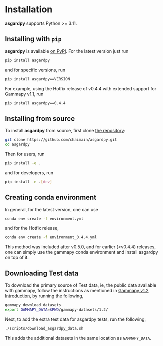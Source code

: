 Installation
============

**asgardpy** supports Python >= 3.11.

## Installing with `pip`

**asgardpy** is available [on PyPI](https://pypi.org/project/asgardpy/). For the latest version just run

```bash
pip install asgardpy
```

and for specific versions, run

```bash
pip install asgardpy==VERSION
```

For example, using the Hotfix release of v0.4.4 with extended support for Gammapy v1.1, run

```bash
pip install asgardpy==0.4.4
```

## Installing from source

To install **asgardpy** from source, first clone [the repository](https://github.com/chaimain/asgardpy):

```bash
git clone https://github.com/chaimain/asgardpy.git
cd asgardpy
```

Then for users, run

```bash
pip install -e .
```

and for developers, run

```bash
pip install -e .[dev]
```

## Creating conda environment

In general, for the latest version, one can use

```bash
conda env create -f environment.yml
```

and for the Hotfix release,

```bash
conda env create -f environment_0.4.4.yml
```

This method was included after v0.5.0, and for earlier (<v0.4.4) releases, one can simply use the gammapy conda environment and install asgardpy on top of it.

## Downloading Test data

To download the primary source of Test data, ie, the public data available with gammapy,
follow the instructions as mentioned in [Gammapy v1.2 Introduction](https://docs.gammapy.org/1.2/getting-started/index.html), by running the following,

```bash
gammapy download datasets
export GAMMAPY_DATA=$PWD/gammapy-datasets/1.2/
```

Next, to add the extra test data for asgardpy tests, run the following,

```bash
./scripts/download_asgardpy_data.sh
```

This adds the additional datasets in the same location as ``GAMMAPY_DATA``.

